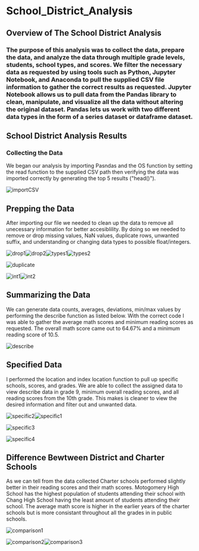 # School_District_Analysis

## Overview of The School District Analysis
### The purpose of this analysis was to collect the data, prepare the data, and analyze the data through multiple grade levels, students, school types, and scores. We filter the necessary data as requested by using tools such as Python, Jupyter Notebook, and Anaconda to pull the supplied CSV file information to gather the correct results as requested. Jupyter Notebook allows us to pull data from the Pandas library to clean, manipulate, and visualize all the data without altering the original dataset. Pandas lets us work with two different data types in the form of a series dataset or dataframe dataset. 

## School District Analysis Results
### Collecting the Data
We began our analysis by importing Pasndas and the OS function by setting the read function to the supplied CSV path then verifying the data was imported correctly by generating the top 5 results ("head()").

![importCSV](https://user-images.githubusercontent.com/118647523/210295208-ca87097e-9015-4a33-81a4-8ef1b23d9291.png)

## Prepping the Data
After importing our file we needed to clean up the data to remove all unecessary information for better accesiblility. By doing so we needed to remove or drop missing values, NaN values, duplicate rows, unwanted suffix, and understanding or changing data types to possible float/integers.

![drop1](https://user-images.githubusercontent.com/118647523/210296414-343ff043-7ab1-4b1f-8b68-f2903145f549.png)![drop2](https://user-images.githubusercontent.com/118647523/210296424-10239fee-86b2-40db-958c-f843129a1f10.png)![types1](https://user-images.githubusercontent.com/118647523/210296436-e8c852d0-0b28-44e6-a511-552332752eb1.png)![types2](https://user-images.githubusercontent.com/118647523/210296667-55274862-1edd-40a5-a457-e56e147fe29b.png)

![duplicate](https://user-images.githubusercontent.com/118647523/210296429-bb3353ba-18db-4250-94f8-b8b7b620d1d1.png)

![int1](https://user-images.githubusercontent.com/118647523/210296447-cf51d954-33e6-4937-8813-eca7847ee603.png)![int2](https://user-images.githubusercontent.com/118647523/210296450-6e93d4c1-0292-4148-a4ac-05e9bd21c224.png)

## Summarizing the Data
We can generate data counts, averages, deviations, min/max values by performing the describe function as listed below. With the correct code I was able to gather the average math scores and minimum reading scores as requested. The overall math score came out to 64.67% and a minimum reading score of 10.5.

![describe](https://user-images.githubusercontent.com/118647523/210297158-9a326613-3b4d-4e43-baa5-4050f0ea8adb.png)

## Specified Data
I performed the location and index location function to pull up specific schools, scores, and grades. We are able to collect the assigned data to view describe data in grade 9, minimum overall reading scores, and all reading scores from the 10th grade. This makes is cleaner to view the desired information and filter out and unwanted data.

![specific2](https://user-images.githubusercontent.com/118647523/210297854-82a1c9da-5d42-4020-ba17-15ae6d385501.png)![specific1](https://user-images.githubusercontent.com/118647523/210297857-f1230e6d-0bf9-4c04-ba2a-c9d8132f32b2.png)

![specific3](https://user-images.githubusercontent.com/118647523/210297859-b3da4f8e-8be3-4cc3-8269-74f576589bbf.png)

![specific4](https://user-images.githubusercontent.com/118647523/210297868-33db43ac-408b-43b2-8855-d6a8c2cac31d.png)

## Difference Bewtween District and Charter Schools
As we can tell from the data collected Charter schools performed slightly better in their reading scores and their math scores. Motogomery High School has the highest population of students attending their school with Chang High School having the least amount of students attending their school. The average math score is higher in the earlier years of the charter schools but is more consistant throughout all the grades in in public schools.

![comparison1](https://user-images.githubusercontent.com/118647523/210298703-d4f0392c-4630-490c-b4be-61c39d76fbdf.png)

![comparison2](https://user-images.githubusercontent.com/118647523/210298713-5ef06259-bedf-4f3c-b05e-004ac8b9d88f.png)![comparison3](https://user-images.githubusercontent.com/118647523/210298717-eae891dc-4eaf-484c-aeb7-7b775594ab55.png)

